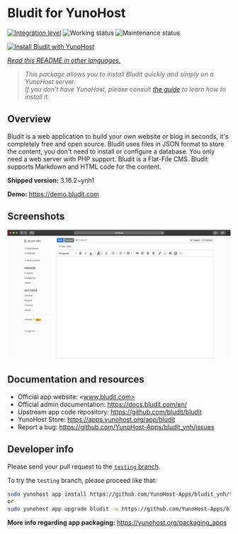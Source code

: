 <!--
N.B.: This README was automatically generated by <https://github.com/YunoHost/apps/tree/master/tools/readme_generator>
It shall NOT be edited by hand.
-->

# Bludit for YunoHost

[![Integration level](https://dash.yunohost.org/integration/bludit.svg)](https://ci-apps.yunohost.org/ci/apps/bludit/) ![Working status](https://ci-apps.yunohost.org/ci/badges/bludit.status.svg) ![Maintenance status](https://ci-apps.yunohost.org/ci/badges/bludit.maintain.svg)

[![Install Bludit with YunoHost](https://install-app.yunohost.org/install-with-yunohost.svg)](https://install-app.yunohost.org/?app=bludit)

*[Read this README in other languages.](./ALL_README.md)*

> *This package allows you to install Bludit quickly and simply on a YunoHost server.*  
> *If you don't have YunoHost, please consult [the guide](https://yunohost.org/install) to learn how to install it.*

## Overview

Bludit is a web application to build your own website or blog in seconds, it's completely free and open source. Bludit uses files in JSON format to store the content, you don't need to install or configure a database. You only need a web server with PHP support. Bludit is a Flat-File CMS. Bludit supports Markdown and HTML code for the content.

**Shipped version:** 3.16.2~ynh1

**Demo:** <https://demo.bludit.com>

## Screenshots

![Screenshot of Bludit](./doc/screenshots/bludit_1_en.png)

## Documentation and resources

- Official app website: <www.bludit.com>
- Official admin documentation: <https://docs.bludit.com/en/>
- Upstream app code repository: <https://github.com/bludit/bludit>
- YunoHost Store: <https://apps.yunohost.org/app/bludit>
- Report a bug: <https://github.com/YunoHost-Apps/bludit_ynh/issues>

## Developer info

Please send your pull request to the [`testing` branch](https://github.com/YunoHost-Apps/bludit_ynh/tree/testing).

To try the `testing` branch, please proceed like that:

```bash
sudo yunohost app install https://github.com/YunoHost-Apps/bludit_ynh/tree/testing --debug
or
sudo yunohost app upgrade bludit -u https://github.com/YunoHost-Apps/bludit_ynh/tree/testing --debug
```

**More info regarding app packaging:** <https://yunohost.org/packaging_apps>
